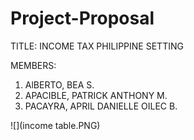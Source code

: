 # Project-Proposal

TITLE: INCOME TAX PHILIPPINE SETTING

MEMBERS:
1. AlBERTO, BEA S.
2. APACIBLE, PATRICK ANTHONY M.
3. PACAYRA, APRIL DANIELLE OILEC B.

![](income table.PNG)
